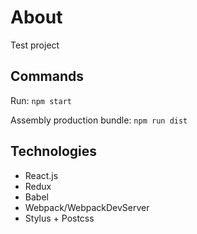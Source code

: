 # About

Test project

## Commands

Run: `npm start`

Assembly production bundle: `npm run dist`

## Technologies

* React.js
* Redux
* Babel
* Webpack/WebpackDevServer
* Stylus + Postcss
